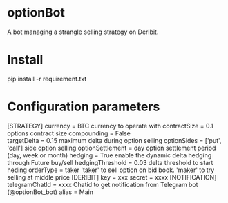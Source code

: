 # optionBot
A bot managing a strangle selling strategy on Deribit.

# Install

pip install -r requirement.txt

# Configuration parameters

[STRATEGY]
currency = BTC                          currency to operate with
contractSize = 0.1                      options contract size
compounding = False                     
targetDelta = 0.15                      maximum delta during option selling
optionSides = ['put', 'call']           side option selling 
optionSettlement = day                  option settlement period (day, week or month)
hedging = True                          enable the dynamic delta hedging through Future buy/sell
hedgingThreshold = 0.03                 delta threshold to start heding
orderType = taker                       'taker' to sell option on bid book. 'maker' to try selling at middle price
[DERIBIT]
key = xxx
secret = xxxx
[NOTIFICATION]
telegramChatId = xxxx                   Chatid to get notification from Telegram bot (@optionBot_bot)
alias = Main


